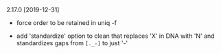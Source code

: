 2.17.0 [2019-12-31]

  * force order to be retained in uniq -f

  * add 'standardize' option to clean that replaces 'X' in DNA with 'N' and
    standardizes gaps from `[._-]` to just '-' 
